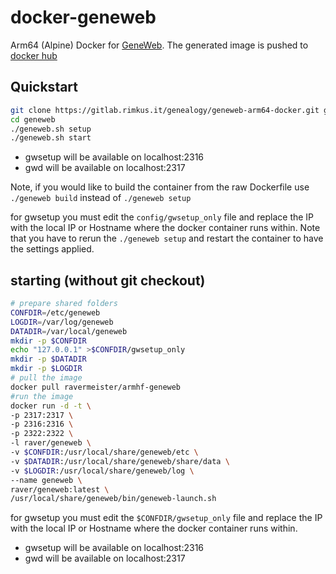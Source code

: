 # docker-geneweb
Arm64 (Alpine) Docker for [GeneWeb](https://github.com/geneweb/geneweb "Geneweb Repository").
The generated image is pushed to [docker hub](https://hub.docker.com/r/ravermeister/armhf-geneweb)

## Quickstart
```bash
git clone https://gitlab.rimkus.it/genealogy/geneweb-arm64-docker.git geneweb
cd geneweb
./geneweb.sh setup
./geneweb.sh start
```
*  gwsetup will be available on localhost:2316
*  gwd will be available on localhost:2317

Note, if you would like to build the container from the raw Dockerfile use 
`./geneweb build` instead of `./geneweb setup`

for gwsetup you must edit the `config/gwsetup_only` file and 
replace the IP with the local IP or Hostname where the docker container runs within.
Note that you have to rerun the `./geneweb setup` and restart the container to have the settings applied.


## starting (without git checkout)
```bash
# prepare shared folders
CONFDIR=/etc/geneweb
LOGDIR=/var/log/geneweb
DATADIR=/var/local/geneweb
mkdir -p $CONFDIR
echo "127.0.0.1" >$CONFDIR/gwsetup_only
mkdir -p $DATADIR
mkdir -p $LOGDIR
# pull the image
docker pull ravermeister/armhf-geneweb
#run the image
docker run -d -t \
-p 2317:2317 \
-p 2316:2316 \
-p 2322:2322 \
-l raver/geneweb \
-v $CONFDIR:/usr/local/share/geneweb/etc \
-v $DATADIR:/usr/local/share/geneweb/share/data \
-v $LOGDIR:/usr/local/share/geneweb/log \
--name geneweb \
raver/geneweb:latest \
/usr/local/share/geneweb/bin/geneweb-launch.sh
```
for gwsetup you must edit the `$CONFDIR/gwsetup_only` file and 
replace the IP with the local IP or Hostname where the docker container runs within.

*  gwsetup will be available on localhost:2316
*  gwd will be available on localhost:2317
